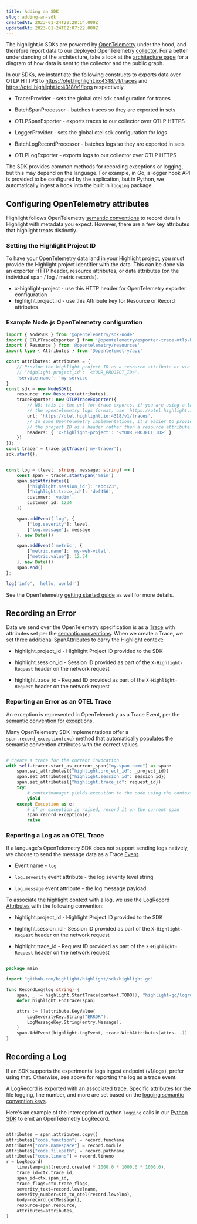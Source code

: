 ```yaml
---
title: Adding an SDK
slug: adding-an-sdk
createdAt: 2023-01-24T20:28:14.000Z
updatedAt: 2023-01-24T02:07:22.000Z
---
```


The highlight.io SDKs are powered by [OpenTelemetry](https://opentelemetry.io/) under the hood, and therefore report data to our deployed OpenTelemetry [collector](https://otel.highlight.io). For a better understanding of the architecture, take a look at the [architecture page](architecture.md) for a diagram of how data is sent to the collector and the public graph.

In our SDKs, we instantiate the following constructs to exports data over OTLP HTTPS to https://otel.highlight.io:4318/v1/traces and https://otel.highlight.io:4318/v1/logs respectively.

- TracerProvider - sets the global otel sdk configuration for traces
- BatchSpanProcessor - batches traces so they are exported in sets
- OTLPSpanExporter - exports traces to our collector over OTLP HTTPS

- LoggerProvider - sets the global otel sdk configuration for logs
- BatchLogRecordProcessor - batches logs so they are exported in sets
- OTLPLogExporter - exports logs to our collector over OTLP HTTPS

The SDK provides common methods for recording exceptions or logging, but this may depend on the language. For example, in Go, a logger hook API is provided to be configured by the application, but in Python, we automatically ingest a hook into the built in `logging` package.

## Configuring OpenTelemetry attributes

Highlight follows OpenTelemetry [semantic conventions](https://opentelemetry.io/docs/reference/specification/trace/semantic_conventions/) to record data in Highlight with metadata you expect. However, there are a few key attributes that highlight treats distinctly.

### Setting the Highlight Project ID

To have your OpenTelemetry data land in your Highlight project, you must provide the Highlight project identifier with the data.
This can be done via an exporter HTTP header, resource attributes, or data attributes (on the individual span / log / metric records). 

- x-highlight-project - use this HTTP header for OpenTelemetry exporter configuration
- highlight.project_id - use this Attribute key for Resource or Record attributes

### Example Node.js OpenTelemetry configuration

```typescript
import { NodeSDK } from '@opentelemetry/sdk-node'
import { OTLPTraceExporter } from '@opentelemetry/exporter-trace-otlp-http';
import { Resource } from '@opentelemetry/resources'
import type { Attributes } from '@opentelemetry/api'

const attributes: Attributes = {
	// Provide the highlight project ID as a resource attribute or via the exporter headers
    // 'highlight.project_id': '<YOUR_PROJECT_ID>',
    'service.name': 'my-service'
}
const sdk = new NodeSDK({
	resource: new Resource(attributes),
	traceExporter: new OTLPTraceExporter({
		// NB: this is the url for trace exports. if you are using a language which supports
		// the opentelemetry logs format, use 'https://otel.highlight.io:4318/v1/logs'
		url: 'https://otel.highlight.io:4318/v1/traces',
		// In some OpenTelemetry implementations, it's easier to provide 
		// the project ID as a header rather than a resource attribute.
		headers: { 'x-highlight-project': '<YOUR_PROJECT_ID>' }
	})
});
const tracer = trace.getTracer('my-tracer');
sdk.start();


const log = (level: string, message: string) => {
    const span = tracer.startSpan('main')
    span.setAttributes({
        ['highlight.session_id']: 'abc123',
        ['highlight.trace_id']: 'def456',
        customer: 'vadim',
        customer_id: 1234
    })

    span.addEvent('log', {
        ['log.severity']: level,
        ['log.message']: message
    }, new Date())

    span.addEvent('metric', {
        ['metric.name']: 'my-web-vital',
        ['metric.value']: 12.34
    }, new Date())
    span.end()
};

log('info', 'hello, world!')
```

See the OpenTelemetry [getting started guide](../../../../getting-started/7_native-opentelemetry/4_tracing.md) as well for more details.

## Recording an Error

Data we send over the OpenTelemetry specification is as a [Trace](https://opentelemetry.io/docs/reference/specification/trace/) with attributes set per the [semantic conventions](https://opentelemetry.io/docs/reference/specification/trace/semantic_conventions/).
When we create a Trace, we set three additional SpanAttributes to carry the Highlight context:

- highlight.project_id - Highlight Project ID provided to the SDK

- highlight.session_id - Session ID provided as part of the `X-Highlight-Request` header on the network request

- highlight.trace_id - Request ID provided as part of the `X-Highlight-Request` header on the network request

### Reporting an Error as an OTEL Trace

An exception is represented in OpenTelemetry as a Trace Event, per the [semantic convention for exceptions](https://opentelemetry.io/docs/reference/specification/trace/semantic_conventions/exceptions/).

Many OpenTelemetry SDK implementations offer a `span.record_exception(exc)` method that automatically populates the semantic convention attributes with the correct values.

```python

# create a trace for the current invocation
with self.tracer.start_as_current_span("my-span-name") as span:
    span.set_attributes({"highlight.project_id": _project_id})
    span.set_attributes({"highlight.session_id": session_id})
    span.set_attributes({"highlight.trace_id": request_id})
    try:
        # contextmanager yields execution to the code using the contextmanager
        yield
    except Exception as e:
        # if an exception is raised, record it on the current span
        span.record_exception(e)
        raise

```

### Reporting a Log as an OTEL Trace

If a language's OpenTelemetry SDK does not support sending logs natively, we choose to send the message data as a Trace [Event](https://opentelemetry.io/docs/concepts/signals/traces/#span-events).

- Event name - `log`

- `log.severity` event attribute - the log severity level string

- `log.message` event attribute - the log message payload.

To associate the highlight context with a log, we use the [LogRecord](https://opentelemetry.io/docs/reference/specification/logs/data-model/#log-and-event-record-definition) [Attributes](https://opentelemetry.io/docs/reference/specification/logs/semantic_conventions/) with the following convention:

- highlight.project_id - Highlight Project ID provided to the SDK

- highlight.session_id - Session ID provided as part of the `X-Highlight-Request` header on the network request

- highlight.trace_id - Request ID provided as part of the `X-Highlight-Request` header on the network request

```go

package main

import "github.com/highlight/highlight/sdk/highlight-go"

func RecordLog(log string) {
	span, _ := highlight.StartTrace(context.TODO(), "highlight-go/logrus")
	defer highlight.EndTrace(span)

	attrs := []attribute.KeyValue{
		LogSeverityKey.String("ERROR"),
		LogMessageKey.String(entry.Message),
	}
	span.AddEvent(highlight.LogEvent, trace.WithAttributes(attrs...))
}

```

## Recording a Log

If an SDK supports the experimental logs ingest endpoint (v1/logs), prefer using that. Otherwise, see above for reporting the log as a trace event.

A LogRecord is exported with an associated trace. Specific attributes for the file logging, line number, and more are set based on the [logging semantic convention keys](https://opentelemetry.io/docs/reference/specification/logs/semantic_conventions/).

Here's an example of the interception of python `logging` calls in our [Python SDK](https://github.com/highlight/highlight/blob/93bfea864440a1976ac945ba2b40a34cf3b53479/sdk/highlight-py/highlight_io/sdk.py#L139-L160) to emit an OpenTelemetry LogRecord.

```python

attributes = span.attributes.copy()
attributes["code.function"] = record.funcName
attributes["code.namespace"] = record.module
attributes["code.filepath"] = record.pathname
attributes["code.lineno"] = record.lineno
r = LogRecord(
    timestamp=int(record.created * 1000.0 * 1000.0 * 1000.0),
    trace_id=ctx.trace_id,
    span_id=ctx.span_id,
    trace_flags=ctx.trace_flags,
    severity_text=record.levelname,
    severity_number=std_to_otel(record.levelno),
    body=record.getMessage(),
    resource=span.resource,
    attributes=attributes,
)

```
